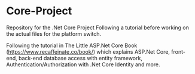 # Core-Project
Repository for the .Net Core Project
Following a tutorial before working on the actual files for the platform switch.

Following the tutorial in The Little ASP.Net Core Book (https://www.recaffeinate.co/book/) which explains ASP.Net Core, front-end, back-end database access with entity framework, Authentication/Authorization with .Net Core Identity and more.
